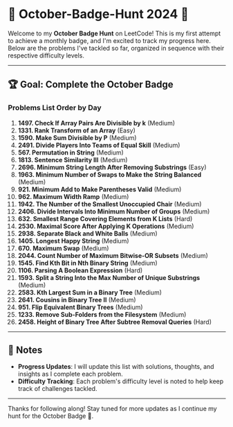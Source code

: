 # 🎃 October-Badge-Hunt 2024 🏅

Welcome to my **October Badge Hunt** on LeetCode! This is my first attempt to achieve a monthly badge, and I'm excited to track my progress here. Below are the problems I've tackled so far, organized in sequence with their respective difficulty levels.

---

## 🏆 Goal: Complete the October Badge

### **Problems List Order by Day**

1. **1497. Check If Array Pairs Are Divisible by k** (Medium)
2. **1331. Rank Transform of an Array** (Easy)
3. **1590. Make Sum Divisible by P** (Medium)
4. **2491. Divide Players Into Teams of Equal Skill** (Medium)
5. **567. Permutation in String** (Medium)
6. **1813. Sentence Similarity III** (Medium)
7. **2696. Minimum String Length After Removing Substrings** (Easy)
8. **1963. Minimum Number of Swaps to Make the String Balanced** (Medium)
9. **921. Minimum Add to Make Parentheses Valid** (Medium)
10. **962. Maximum Width Ramp** (Medium)
11. **1942. The Number of the Smallest Unoccupied Chair** (Medium)
12. **2406. Divide Intervals Into Minimum Number of Groups** (Medium)
13. **632. Smallest Range Covering Elements from K Lists** (Hard)
14. **2530. Maximal Score After Applying K Operations** (Medium)
15. **2938. Separate Black and White Balls** (Medium)
16. **1405. Longest Happy String** (Medium)
17. **670. Maximum Swap** (Medium)
18. **2044. Count Number of Maximum Bitwise-OR Subsets** (Medium)
19. **1545. Find Kth Bit in Nth Binary String** (Medium)
20. **1106. Parsing A Boolean Expression** (Hard)
21. **1593. Split a String Into the Max Number of Unique Substrings** (Medium)
22. **2583. Kth Largest Sum in a Binary Tree** (Medium)
23. **2641. Cousins in Binary Tree II** (Medium)
24. **951. Flip Equivalent Binary Trees** (Medium)
25. **1233. Remove Sub-Folders from the Filesystem** (Medium)
26. **2458. Height of Binary Tree After Subtree Removal Queries** (Hard)

---

## 📝 Notes
- **Progress Updates**: I will update this list with solutions, thoughts, and insights as I complete each problem.
- **Difficulty Tracking**: Each problem's difficulty level is noted to help keep track of challenges tackled.

---

Thanks for following along! Stay tuned for more updates as I continue my hunt for the October Badge 🏅.
